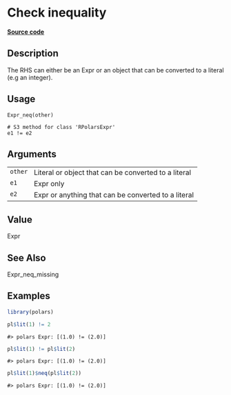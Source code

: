 

# Check inequality

[**Source code**](https://github.com/pola-rs/r-polars/tree/1fd6c01b862685c50e295d9b2ef690a69c3a7963/R/expr__expr.R#L369)

## Description

The RHS can either be an Expr or an object that can be converted to a
literal (e.g an integer).

## Usage

<pre><code class='language-R'>Expr_neq(other)

# S3 method for class 'RPolarsExpr'
e1 != e2
</code></pre>

## Arguments

<table>
<tr>
<td style="white-space: nowrap; font-family: monospace; vertical-align: top">
<code id="Expr_neq_:_other">other</code>
</td>
<td>
Literal or object that can be converted to a literal
</td>
</tr>
<tr>
<td style="white-space: nowrap; font-family: monospace; vertical-align: top">
<code id="Expr_neq_:_e1">e1</code>
</td>
<td>
Expr only
</td>
</tr>
<tr>
<td style="white-space: nowrap; font-family: monospace; vertical-align: top">
<code id="Expr_neq_:_e2">e2</code>
</td>
<td>
Expr or anything that can be converted to a literal
</td>
</tr>
</table>

## Value

Expr

## See Also

Expr_neq_missing

## Examples

``` r
library(polars)

pl$lit(1) != 2
```

    #> polars Expr: [(1.0) != (2.0)]

``` r
pl$lit(1) != pl$lit(2)
```

    #> polars Expr: [(1.0) != (2.0)]

``` r
pl$lit(1)$neq(pl$lit(2))
```

    #> polars Expr: [(1.0) != (2.0)]
